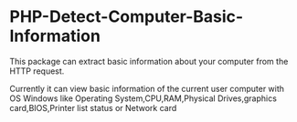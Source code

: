 # PHP-Detect-Computer-Basic-Information
This package can extract basic information about your computer from the HTTP request.

Currently it can  view basic information of the current user computer  with OS Windows like Operating System,CPU,RAM,Physical Drives,graphics card,BIOS,Printer list status or Network card
